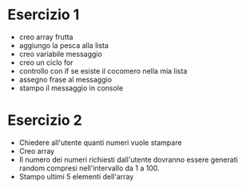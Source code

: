 # Esercizio 1
 - creo array frutta
 - aggiungo la pesca alla lista
 - creo variabile messaggio
 - creo un ciclo for
 - controllo con if se esiste il cocomero nella mia lista
 - assegno frase al messaggio
 - stampo il messaggio in console


 # Esercizio 2
 - Chiedere all'utente quanti numeri vuole stampare
 - Creo array 
 - Il numero dei numeri richiesti dall'utente dovranno essere generati random compresi nell'intervallo da 1 a 100.
 - Stampo ultimi 5 elementi dell'array

